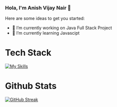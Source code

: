 ### Hola, I'm Anish Vijay Nair 👋



Here are some ideas to get you started:

- 🔭 I’m currently working on Java Full Stack Project
- 🌱 I’m currently learning Javascipt
<!-- - 👯 I’m looking to collaborate on ...
- 🤔 I’m looking for help with ...
- 💬 Ask me about ...
- 📫 How to reach me: ...
- 😄 Pronouns: ...
- ⚡ Fun fact: ... -->

# Tech Stack
[![My Skills](https://skillicons.dev/icons?i=js,html,css,c,cpp,java,spring,mysql,vscode,intellij)](https://skillicons.dev)
# Github Stats
 [![GitHub Streak](https://streak-stats.demolab.com/?user=DenverCoder1)](https://git.io/streak-stats)
